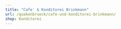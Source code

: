 ```yaml
---
title: "Cafe' & Konditorei Brinkmann"
url: /quakenbrueck/cafe-und-konditorei-brinkmann/
shop: Konditorei
---
```

